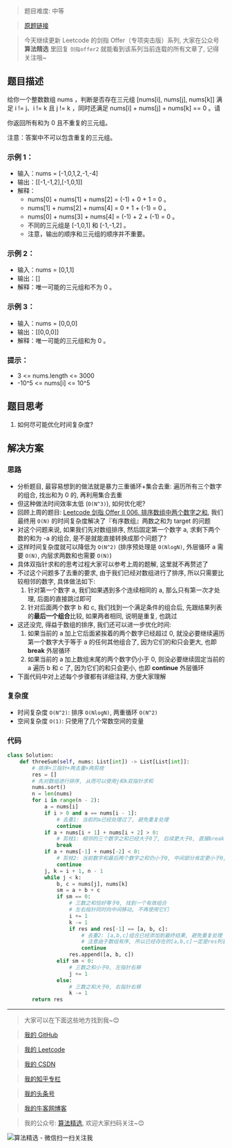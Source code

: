 > 题目难度: 中等

> [原题链接](https://leetcode.cn/problems/1fGaJU/)

> 今天继续更新 Leetcode 的剑指 Offer（专项突击版）系列, 大家在公众号 **算法精选** 里回复 `剑指offer2` 就能看到该系列当前连载的所有文章了, 记得关注哦~

## 题目描述

给你一个整数数组 nums ，判断是否存在三元组 [nums[i], nums[j], nums[k]] 满足 i != j、i != k 且 j != k ，同时还满足 nums[i] + nums[j] + nums[k] == 0 。请

你返回所有和为 0 且不重复的三元组。

注意：答案中不可以包含重复的三元组。

### 示例 1：

- 输入：nums = [-1,0,1,2,-1,-4]
- 输出：[[-1,-1,2],[-1,0,1]]
- 解释：
  - nums[0] + nums[1] + nums[2] = (-1) + 0 + 1 = 0 。
  - nums[1] + nums[2] + nums[4] = 0 + 1 + (-1) = 0 。
  - nums[0] + nums[3] + nums[4] = (-1) + 2 + (-1) = 0 。
  - 不同的三元组是 [-1,0,1] 和 [-1,-1,2] 。
  - 注意，输出的顺序和三元组的顺序并不重要。

### 示例 2：

- 输入：nums = [0,1,1]
- 输出：[]
- 解释：唯一可能的三元组和不为 0 。

### 示例 3：

- 输入：nums = [0,0,0]
- 输出：[[0,0,0]]
- 解释：唯一可能的三元组和为 0 。

### 提示：

- 3 <= nums.length <= 3000
- -10^5 <= nums[i] <= 10^5

## 题目思考

1. 如何尽可能优化时间复杂度?

## 解决方案

### 思路

- 分析题目, 最容易想到的做法就是暴力三重循环+集合去重: 遍历所有三个数字的组合, 找出和为 0 的, 再利用集合去重
- 但这种做法时间效率太低 (`O(N^3)`), 如何优化呢?
- 回顾上周的题目: [Leetcode 剑指 Offer II 006. 排序数组中两个数字之和](https://mp.weixin.qq.com/s?__biz=MzA5MDk1MjI5MA==&mid=2247484567&idx=1&sn=52ccd30338a14322757327a9b6a8a3e3&chksm=9002839aa7750a8c035b75defbd8fc641e4886b27a1297c261c042d59afb5d628632eb3fe6c0&token=1739126773&lang=zh_CN#rd), 我们最终用 `O(N)` 的时间复杂度解决了『有序数组』两数之和为 target 的问题
- 对这个问题来说, 如果我们先对数组排序, 然后固定第一个数字 a, 求剩下两个数的和为 -a 的组合, 是不是就能直接转换成那个问题了?
- 这样时间复杂度就可以降低为 `O(N^2)` (排序预处理是 `O(NlogN)`, 外层循环 a 需要 `O(N)`, 内层求两数和也需要 `O(N)`)
- 具体双指针求和的思考过程大家可以参考上周的题解, 这里就不再赘述了
- 不过这个问题多了去重的要求, 由于我们已经对数组进行了排序, 所以只需要比较相邻的数字, 具体做法如下:
  1. 针对第一个数字 a, 我们如果遇到多个连续相同的 a, 那么只有第一次才处理, 后面的直接跳过即可
  2. 针对后面两个数字 b 和 c, 我们找到一个满足条件的组合后, 先跟结果列表的**最后一个组合**比较, 如果两者相同, 说明是重复, 也跳过
- 这还没完, 得益于数组的排序, 我们还可以进一步优化时间:
  1. 如果当前的 a 加上它后面紧挨着的两个数字已经超过 0, 就没必要继续遍历第一个数字大于等于 a 的任何其他组合了, 因为它们的和只会更大, 也即 **break** 外层循环
  2. 如果当前的 a 加上数组末尾的两个数字仍小于 0, 则没必要继续固定当前的 a 遍历 b 和 c 了, 因为它们的和只会更小, 也即 **continue** 外层循环
- 下面代码中对上述每个步骤都有详细注释, 方便大家理解

### 复杂度

- 时间复杂度 `O(N^2)`: 排序 `O(NlogN)`, 两重循环 `O(N^2)`
- 空间复杂度 `O(1)`: 只使用了几个常数空间的变量

### 代码

```python
class Solution:
    def threeSum(self, nums: List[int]) -> List[List[int]]:
        # 排序+三指针+两去重+两剪枝
        res = []
        # 先对数组进行排序, 从而可以使用j和k双指针求和
        nums.sort()
        n = len(nums)
        for i in range(n - 2):
            a = nums[i]
            if i > 0 and a == nums[i - 1]:
                # 去重1: 当前的a已经处理过了, 避免重复处理
                continue
            if a + nums[i + 1] + nums[i + 2] > 0:
                # 剪枝1: 相邻的三个数字之和已经大于0了, 后续更大于0, 直接break
                break
            if a + nums[-1] + nums[-2] < 0:
                # 剪枝2: 当前数字和最后两个数字之和仍小于0, 中间部分肯定更小于0, 继续遍历下一个i
                continue
            j, k = i + 1, n - 1
            while j < k:
                b, c = nums[j], nums[k]
                sm = a + b + c
                if sm == 0:
                    # 三数之和恰好等于0, 找到一个有效组合
                    # 左右指针同时向中间移动, 不再使用它们
                    i += 1
                    k -= 1
                    if res and res[-1] == [a, b, c]:
                        # 去重2: [a,b,c]组合已经添加到最终结果, 避免重复处理
                        # 注意由于数组有序, 所以已经存在的[a,b,c]一定是res列表的最后一个元素
                        continue
                    res.append([a, b, c])
                elif sm < 0:
                    # 三数之和小于0, 左指针右移
                    j += 1
                else:
                    # 三数之和大于0, 右指针右移
                    k -= 1
        return res
```

---

> 大家可以在下面这些地方找到我~😊

> [我的 GitHub](https://github.com/zjulyx)

> [我的 Leetcode](https://leetcode-cn.com/u/suibianfahui/)

> [我的 CSDN](https://me.csdn.net/zjulyx1993)

> [我的知乎专栏](https://zhuanlan.zhihu.com/c_1242508721932464128)

> [我的头条号](https://www.toutiao.com/c/user/1090304683804520/#mid=1671643017345028)

> [我的牛客网博客](https://blog.nowcoder.net/zjulyx)

> 我的公众号: [算法精选](https://mp.weixin.qq.com/s?__biz=MzA5MDk1MjI5MA==&mid=2247484158&idx=1&sn=90176bac32cf7af40e4074c721fd8a95&chksm=900285f3a7750ce5a068c9c9773781461819633f2fd60533732637ec9520c908371ebc218d49&scene=178&cur_album_id=1386231241346859009#rd), 欢迎大家扫码关注~😊

![算法精选 - 微信扫一扫关注我](https://pic1.zhimg.com/80/v2-7c988a7b35886df51596ef23616764ac_1440w.jpg)
